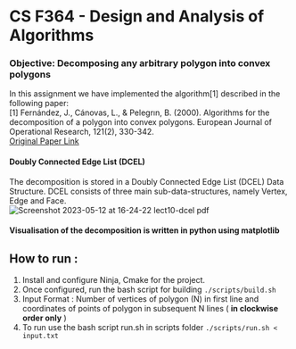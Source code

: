 # CS F364 -  Design and Analysis of Algorithms

### Objective: Decomposing any arbitrary polygon into convex polygons
In this assignment we have implemented the algorithm[1] described in the following paper: </br>
[1] Fernández, J., Cánovas, L., & Pelegrın, B. (2000). Algorithms for the decomposition of a polygon into 
convex polygons. European Journal of Operational Research, 121(2), 330-342. </br>
[Original Paper Link](https://doi.org/10.1016/S0377-2217(99)00033-8)
</br>
#### Doubly Connected Edge List (DCEL)
The decomposition is stored in a Doubly Connected Edge List (DCEL) Data Structure.
DCEL consists of three main sub-data-structures, namely Vertex, Edge and Face. </br>
![Screenshot 2023-05-12 at 16-24-22 lect10-dcel pdf](https://github.com/Ashwin-1709/DAA-Assignment-1/assets/98446038/8f28bba2-e826-4bd9-a3f7-88cc48f7480e)

#### Visualisation of the decomposition is written in python using matplotlib

## How to run : 
1. Install and configure Ninja, Cmake for the project.
2. Once configured, run the bash script for building ```./scripts/build.sh```
3. Input Format : Number of vertices of polygon (N) in first line and coordinates of points of polygon in subsequent N lines ( **in clockwise order only** )
4. To run use the bash script run.sh in scripts folder ```./scripts/run.sh < input.txt```
